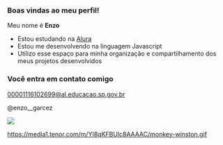 ### Boas vindas ao meu perfil! 

Meu nome é **Enzo**

- Estou estudando na [Alura](https:\\www.alura.com.br)
- Estou me desenvolvendo na linguagem Javascript
- Utilizo esse espaço para minha organização e compartilhamento dos meus projetos desenvolvidos

### Você entra em contato comigo

00001116102699@al.educacao.sp.gov.br

@enzo__garcez

![](https://media1.tenor.com/m/YI8qKFBUlc8AAAAC/monkey-winston.gif)

https://media1.tenor.com/m/YI8qKFBUlc8AAAAC/monkey-winston.gif
